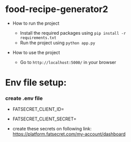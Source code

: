 ﻿# food-recipe-generator2
- How to run the project
  - Install the required packages using `pip install -r requirements.txt`
  - Run the project using `python app.py`

- How to use the project

    - Go to `http://localhost:5000/` in your browser
 
# Env file setup:
### create .env file
- FATSECRET_CLIENT_ID=
- FATSECRET_CLIENT_SECRET=

- create these secrets on following link: https://platform.fatsecret.com/my-account/dashboard

